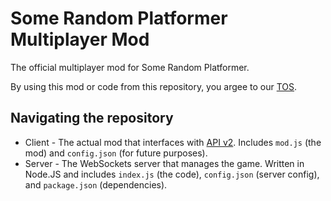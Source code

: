 # Some Random Platformer Multiplayer Mod
The official multiplayer mod for Some Random Platformer.

By using this mod or code from this repository, you argee to our [TOS](https://some-random-platformer.powerbox1000.repl.co/tos).

## Navigating the repository
- Client - The actual mod that interfaces with [API v2](https://powerbox1000-studios.gitbook.io/some-random-platformer-modding-api/api-v2). Includes `mod.js` (the mod) and `config.json` (for future purposes).
- Server - The WebSockets server that manages the game. Written in Node.JS and includes `index.js` (the code), `config.json` (server config), and `package.json` (dependencies).

